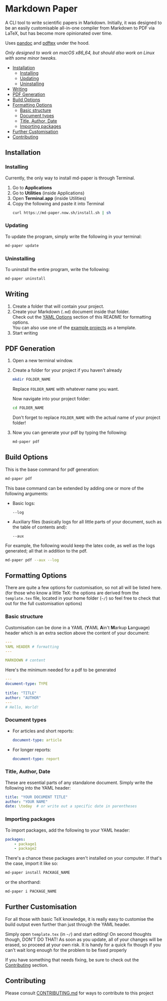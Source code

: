 # Markdown Paper

A CLI tool to write scientific papers in Markdown. Initially, it was designed to be an easily customisable all-in-one compiler from Markdown to PDF via LaTeX, but has become more opinionated over time.

Uses [pandoc](https://pandoc.org) and [pdftex](https://www.latex-project.org) under the hood.

*Only designed to work on macOS x86_64, but should also work on Linux with some minor tweaks.*

- [Installation](#installation)
    - [Installing](#installing)
    - [Updating](#updating)
    - [Uninstalling](#uninstalling)
- [Writing](#writing)
- [PDF Generation](#pdf-generation)
- [Build Options](#build-options)
- [Formatting Options](#formatting-options)
    - [Basic structure](#basic-structure)
    - [Document types](#document-types)
    - [Title, Author, Date](#title-author-date)
    - [Importing packages](#importing-packages)
- [Further Customisation](#further-customisation)
- [Contributing](#contributing)

## Installation
### Installing
Currently, the only way to install md-paper is through Terminal.
1.  Go to **Applications**
2.  Go to **Utilities** (inside Applications)
3.  Open **Terminal.app** (inside Utilities)
4.  Copy the following and paste it into Terminal
    ``` sh
    curl https://md-paper.now.sh/install.sh | sh
    ```

### Updating
To update the program, simply write the following in your terminal:
``` sh
md-paper update
```

### Uninstalling
To uninstall the entire program, write the following:
``` sh
md-paper uninstall
```

## Writing 
1.  Create a folder that will contain your project.
2.  Create your Markdown (`.md`) document inside that folder. \
    Check out the [YAML Options](#YAML-Options) section of this README for formatting options. \
    You can also use one of the [example projects](https://md-paper.now.sh/docs/example-papers) as a template.
3.  Start writing

## PDF Generation
1.  Open a new terminal window.
2.  Create a folder for your project if you haven't already
    ``` sh
    mkdir FOLDER_NAME
    ```
    Replace `FOLDER_NAME` with whatever name you want.
    
    Now navigate into your project folder:
    ``` sh
    cd FOLDER_NAME
    ```
    Don't forget to replace `FOLDER_NAME` with the actual name of your project folder!
3.  Now you can generate your pdf by typing the following:
    ``` sh
    md-paper pdf
    ```

## Build Options
This is the base command for pdf generation:
``` sh
md-paper pdf
```

This base command can be extended by adding one or more of the following arguments:
-   Basic logs:
    ```
    --log
    ```
-   Auxiliary files (basically logs for all little parts of your document, such as the table of contents and):
    ```
    --aux
    ```

For example, the following would keep the latex code, as well as the logs generated; all that in addition to the pdf.
``` sh
md-paper pdf --aux --log
```

## Formatting Options
There are quite a few options for customisation, so not all will be listed here. (for those who know a little TeX: the options are derived from the `template.tex` file, located in your home folder (`~/`) so feel free to check that out for the full customisation options)

### Basic structure
Customisation can be done in a YAML (**Y**AML **A**in't **M**arkup **L**anguage) header which is an extra section above the content of your document:
``` YAML
---
YAML HEADER # formatting
---

MARKDOWN # content
```
Here's the minimum needed for a pdf to be generated
``` YAML
---
document-type: TYPE
    
title: "TITLE"
author: "AUTHOR"
---
# Hello, World!
```

### Document types
-   For articles and short reports:
    ``` YAML
    document-type: article
    ```
-   For longer reports:
    ``` YAML
    document-type: report
    ```

### Title, Author, Date
These are essential parts of any standalone document. Simply write the following into the YAML header:
``` YAML
title: "YOUR DOCUMENT TITLE"
author: "YOUR NAME"
date: \today  # or write out a specific date in parentheses
```

### Importing packages
To import packages, add the following to your YAML header:
``` YAML
packages:
    - package1
    - package2
```

There's a chance these packages aren't installed on your computer. If that's the case, import it like so:
``` sh
md-paper install PACKAGE_NAME
```
or the shorthand:
``` sh
md-paper i PACKAGE_NAME
```

## Further Customisation
For all those with basic TeX knowledge, it is really easy to customise the build output even further than just through the YAML header.

Simply open `template.tex` (in `~/`) and start editing!
On second thoughts though, DON'T DO THAT!
As soon as you update, all of your changes will be erased, so proceed at your own risk.
It is handy for a quick fix though if you can't wait long enough for the problem to be fixed properly

If you have something that needs fixing, be sure to check out the [Contributing](#contributing) section.

## Contributing
Please consult [CONTRIBUTING.md](CONTRIBUTING.md) for ways to contribute to this project
